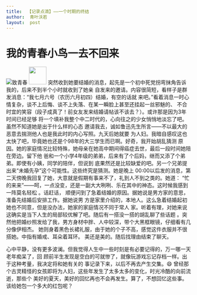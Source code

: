 ```yaml
---
title:  【记录点滴】——一个时期的终结
author:  青叶沃若
layout:  post
---
```

# 我的青春小鸟一去不回来
![致青春](https://timgsa.baidu.com/timg?image&quality=80&size=b9999_10000&sec=1570015022747&di=87df0173dea151ac31479dd9f6f86f36&imgtype=0&src=http%3A%2F%2Fimg.redocn.com%2Fsheji%2F20150817%2Fzhiqingchunganenyounihuodonghaibaosheji_4821950.jpg)
<img src="https://timgsa.baidu.com/timg?image&quality=80&size=b9999_10000&sec=1570015022747&di=87df0173dea151ac31479dd9f6f86f36&imgtype=0&src=http%3A%2F%2Fimg.redocn.com%2Fsheji%2F20150817%2Fzhiqingchunganenyounihuodonghaibaosheji_4821950.jpg" width="48">
  突然收到她要结婚的消息，起先是一个初中死党拐弯抹角告诉我的，后来不到半个小时就收到了她亲
自发来的邀请。内容很简短，看样子是群发消息：“我七月六号（农历六月初四）结婚，有空的话就
来吧。”看着消息一时心情复杂，谈不上后悔、谈不上失落、在某一瞬脸上甚至还挂起一丝邪魅的、
不合时宜的笑容（段子成真了！前女友发来结婚请帖该不该去？）。或许那是因为3年时间已经足够
将一个填补我整个中二时代的，心向往之的少女悄悄地淡忘了吧。虽然不知道她是出于什么样的心态
邀请我去，诚如鲁迅先生所言——不以最大的恶意去揣测他人也是我此时的内心写照。九天后她就要
为人妇。我暗自感叹这也太快了吧，毕竟她也还是个98年的大三学生而已啊。好奇，我开始胡乱猜测
原因。她的家庭情况比较特殊，她母亲在她高中期间得癌症去世，最后一段时间她陪在旁边。留下他
爸和一个小学4年级的弟弟，后来有了个后妈，继而又添了个弟弟。即使有小姨，同学的陪伴，但说到
底果然还是比较缺爱的吧。另一个兄弟提出来“未婚先孕”这个可能性。这些终究是猜测。她是晚上
00:00以后发的消息，第二天傍晚我回复了她，大意就是假期有事来不了，礼到人不到之类的。她道：
“忙的来来”——呵，一点没变，还是一副大大咧咧、乐在其中的神态。这时候我感到一阵莫名轻松
。话赶话， 顺便问到了急着结婚的原因。据她说是男方家的意思，准备先结婚后安排工作。据她说男
方是家里介绍的，本地人。这么急着结婚起初她也不同意，但是没办法，她家的家庭情况不同于常人
家。听着有理，对她来说这确实是当下人生的局部较优解了吧。随后有一搭没一搭的胡乱聊了些话题
。突然他把婚纱照发给了我，男方身材中胖、人中较深，带个大黑框眼镜，仔细看有几分像伊相杰。
她则身着黑色长裙礼服，由于她的个子不高，感觉这件衣服并不很搭她。中指有婚戒、耳朵着耳环。
美还是美的。随后找理由结束了聊天。

  心中平静，没有更多波澜。但我觉得人生中一些时刻是有必要记得的，万一哪一天老年痴呆了，回
顾前半生发现是空白的可就惨了，就像玩游戏忘记存档一样。出于这种考量，我决定将和她有关的
事记录下来，以后不再去产生交集。:smile:
  曾经那个古灵精怪的女孩即将为人妇，这些年发生了太多太多的变化，时光冷酷的向前流逝，那些个
美好的夏天，美好的回忆再也不会再发生。算了，不想回忆这些事。该给她包一个多大的红包呢？
